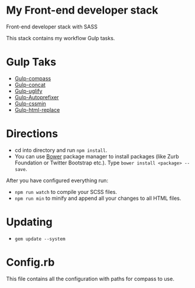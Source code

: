 # My Front-end developer stack
Front-end developer stack with SASS

This stack contains my workflow Gulp tasks.


# Gulp Taks

* [Gulp-compass](https://www.npmjs.com/package/gulp-compass)
* [Gulp-concat](https://www.npmjs.com/package/gulp-concat)
* [Gulp-uglify](https://www.npmjs.com/package/gulp-uglify)
* [Gulp-Autoprefixer](https://www.npmjs.com/package/autoprefixer)
* [Gulp-cssmin](https://www.npmjs.com/package/gulp-cssmin)
* [Gulp-html-replace](https://www.npmjs.com/package/gulp-html-replace)

# Directions

* cd into directory and run `npm install`.
* You can use [Bower](http://bower.io/) package manager to install packages (like Zurb Foundation or Twitter Bootstrap etc.). Type `bower install <package> --save`.

After you have configured everything run:
* `npm run watch` to compile your SCSS files.
* `npm run min` to minify and append all your changes to all HTML files.

# Updating
* `gem update --system`


# Config.rb

This file contains all the configuration with paths for compass to use.

